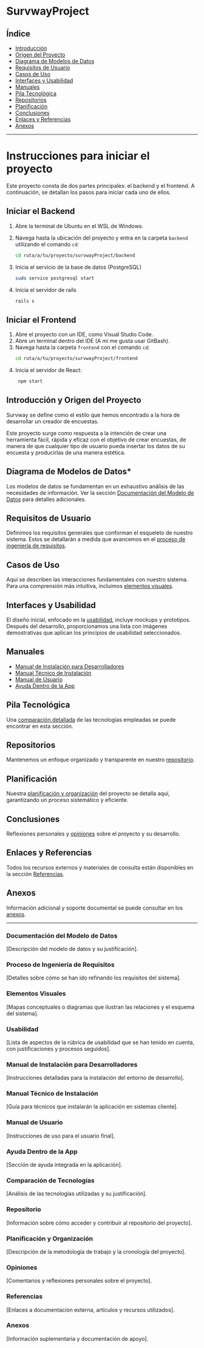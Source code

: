 # SurvwayProject

## Índice
- [Introducción](#introducción)
- [Origen del Proyecto](#origen-del-proyecto)
- [Diagrama de Modelos de Datos](#diagrama-de-modelos-de-datos)
- [Requisitos de Usuario](#requisitos-de-usuario)
- [Casos de Uso](#casos-de-uso)
- [Interfaces y Usabilidad](#interfaces-y-usabilidad)
- [Manuales](#manuales)
- [Pila Tecnológica](#pila-tecnológica)
- [Repositorios](#repositorios)
- [Planificación](#planificación)
- [Conclusiones](#conclusiones)
- [Enlaces y Referencias](#enlaces-y-referencias)
- [Anexos](#anexos)

---
# Instrucciones para iniciar el proyecto

Este proyecto consta de dos partes principales: el backend y el frontend. A continuación, se detallan los pasos para iniciar cada uno de ellos.

## Iniciar el Backend

1. Abre la terminal de Ubuntu en el WSL de Windows.
2. Navega hasta la ubicación del proyecto y entra en la carpeta `backend` utilizando el comando `cd`:
   
   ```bash
   cd ruta/a/tu/proyecto/survwayProject/backend
3. Inicia el servicio de la base de datos (PostgreSQL)
   ```bash
   sudo service postgresql start
4. Inicia el servidor de rails
   ```bash
   rails s

## Iniciar el Frontend

1. Abre el proyecto con un IDE, como Visual Studio Code.
2. Abre un terminal dentro del IDE (A mi me gusta usar GitBash).
3. Navega hasta la carpeta `frontend` con el comando `cd`:
   ```bash
   cd ruta/a/tu/proyecto/survwayProject/frontend
3. Inicia el servidor de React:
   ```bash
    npm start

## Introducción y Origen del Proyecto
Survway se define como el estilo que hemos encontrado a la hora de desarrollar un creador de encuestas.

Este proyecto surge como respuesta a la intención de crear una herramienta fácil, rápida y eficaz con el objetivo de crear encuestas, de manera de que cualquier tipo de usuario pueda insertar los datos de su encuesta y producirlas de una manera estética.

## Diagrama de Modelos de Datos*
Los modelos de datos se fundamentan en un exhaustivo análisis de las necesidades de información. Ver la sección [Documentación del Modelo de Datos](#documentación-del-modelo-de-datos) para detalles adicionales.

## Requisitos de Usuario
Definimos los requisitos generales que conforman el esqueleto de nuestro sistema. Estos se detallarán a medida que avancemos en el [proceso de ingeniería de requisitos](#proceso-de-ingeniería-de-requisitos).

## Casos de Uso
Aquí se describen las interacciones fundamentales con nuestro sistema. Para una comprensión más intuitiva, incluimos [elementos visuales](#elementos-visuales).

## Interfaces y Usabilidad
El diseño inicial, enfocado en la [usabilidad](#usabilidad), incluye mockups y prototipos. Después del desarrollo, proporcionamos una lista con imágenes demostrativas que aplican los principios de usabilidad seleccionados.

## Manuales
- [Manual de Instalación para Desarrolladores](#manual-de-instalación-para-desarrolladores)
- [Manual Técnico de Instalación](#manual-técnico-de-instalación)
- [Manual de Usuario](#manual-de-usuario)
- [Ayuda Dentro de la App](#ayuda-dentro-de-la-app)

## Pila Tecnológica
Una [comparación detallada](#comparación-de-tecnologías) de las tecnologías empleadas se puede encontrar en esta sección.

## Repositorios
Mantenemos un enfoque organizado y transparente en nuestro [repositorio](#repositorio).

## Planificación
Nuestra [planificación y organización](#planificación-y-organización) del proyecto se detalla aquí, garantizando un proceso sistemático y eficiente.

## Conclusiones
Reflexiones personales y [opiniones](#opiniones) sobre el proyecto y su desarrollo.

## Enlaces y Referencias
Todos los recursos externos y materiales de consulta están disponibles en la sección [Referencias](#referencias).

## Anexos
Información adicional y soporte documental se puede consultar en los [anexos](#anexos).

---

### Documentación del Modelo de Datos
[Descripción del modelo de datos y su justificación].

### Proceso de Ingeniería de Requisitos
[Detalles sobre cómo se han ido refinando los requisitos del sistema].

### Elementos Visuales
[Mapas conceptuales o diagramas que ilustran las relaciones y el esquema del sistema].

### Usabilidad
[Lista de aspectos de la rúbrica de usabilidad que se han tenido en cuenta, con justificaciones y procesos seguidos].

### Manual de Instalación para Desarrolladores
[Instrucciones detalladas para la instalación del entorno de desarrollo].

### Manual Técnico de Instalación
[Guía para técnicos que instalarán la aplicación en sistemas cliente].

### Manual de Usuario
[Instrucciones de uso para el usuario final].

### Ayuda Dentro de la App
[Sección de ayuda integrada en la aplicación].

### Comparación de Tecnologías
[Análisis de las tecnologías utilizadas y su justificación].

### Repositorio
[Información sobre cómo acceder y contribuir al repositorio del proyecto].

### Planificación y Organización
[Descripción de la metodología de trabajo y la cronología del proyecto].

### Opiniones
[Comentarios y reflexiones personales sobre el proyecto].

### Referencias
[Enlaces a documentación externa, artículos y recursos utilizados].

### Anexos
[Información suplementaria y documentación de apoyo].
